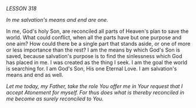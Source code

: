 *LESSON 318*

*In me salvation's means and end are one.*

In me, God's holy Son, are reconciled all parts of Heaven's plan to save the world. What could conflict, when all the parts have but one purpose and one aim? How could there be a single part that stands aside, or one of more or less importance than the rest? I am the means by which God's Son is saved, because salvation's purpose is to find the sinlessness which God has placed in me. I was created as the thing I seek. I am the goal the world is searching for. I am God's Son, His one Eternal Love. I am salvation's means and end as well.

_Let me today, my Father, take the role You offer me in Your request that I accept Atonement for myself. For thus does what is thereby reconciled in me become as surely reconciled to You._